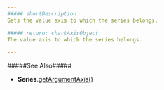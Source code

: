 ```yaml
---
##### shortDescription
Gets the value axis to which the series belongs.

##### return: chartAxisObject
The value axis to which the series belongs.

---
```

#####See Also#####
- **Series**.[getArgumentAxis()](/api-reference/20%20Data%20Visualization%20Widgets/dxChart/7%20Chart%20Elements/Series/3%20Methods/getArgumentAxis().md '/Documentation/ApiReference/Data_Visualization_Widgets/dxChart/Chart_Elements/Series/Methods/#getArgumentAxis')